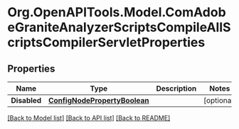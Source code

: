 # Org.OpenAPITools.Model.ComAdobeGraniteAnalyzerScriptsCompileAllScriptsCompilerServletProperties
## Properties

Name | Type | Description | Notes
------------ | ------------- | ------------- | -------------
**Disabled** | [**ConfigNodePropertyBoolean**](ConfigNodePropertyBoolean.md) |  | [optional] 

[[Back to Model list]](../README.md#documentation-for-models) [[Back to API list]](../README.md#documentation-for-api-endpoints) [[Back to README]](../README.md)

